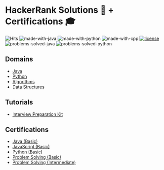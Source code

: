 # HackerRank Solutions 📄 + Certifications 🎓

![Hits](https://hits.seeyoufarm.com/api/count/incr/badge.svg?url=https://github.com/anishLearnsToCode/hackerrank)
![made-with-java](https://img.shields.io/badge/Made%20with-Java-1f425f.svg)
![made-with-python](https://img.shields.io/badge/Made%20with-Python-1f425f.svg)
![made-with-cpp](https://img.shields.io/badge/Made%20with-C++-1f425f.svg)
[![license](https://img.shields.io/badge/LICENSE-MIT-<COLOR>.svg)](LICENSE)
![problems-solved-java](https://img.shields.io/badge/Solutions%20(Java)-68/68-1abc9c.svg)
![problems-solved-python](https://img.shields.io/badge/Solutions%20(Python)-115/115-1abc9c.svg)

## Domains
- [Java](https://github.com/anishLearnsToCode/hackerrank-java)
- [Python](https://github.com/anishLearnsToCode/hackerrank-python)
- [Algorithms](https://github.com/anishLearnsToCode/hackerrank-algorithms)
- [Data Structures](https://github.com/anishLearnsToCode/hackerrank-data-structures)

## Tutorials
- [Interview Preparation Kit](https://github.com/anishLearnsToCode/hackerrank-interview-preparation-kit)

## Certifications
- [Java (Basic)](https://github.com/anishLearnsToCode/hackerrank-java-basic-skill-test)
- [JavaScript (Basic)](https://github.com/anishLearnsToCode//hackerrank-js-basic-skill-test)
- [Python (Basic)](https://github.com/anishLearnsToCode/hackerrank-python-basic-skill-test)
- [Problem Solving (Basic)](https://github.com/anishLearnsToCode//hackerrank-problem-solving-skill-test)
- [Problem Solving (Intermediate)](https://github.com/anishLearnsToCode//hackerrank-problem-solving-intermediate-skill-test)
  